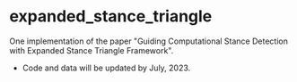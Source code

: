 # expanded_stance_triangle
One implementation of the paper "Guiding Computational Stance Detection with Expanded Stance Triangle Framework".

* Code and data will be updated by July, 2023.
